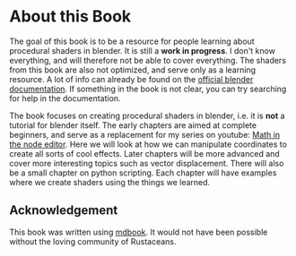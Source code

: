 # About this Book

The goal of this book is to be a resource for people learning about procedural shaders in blender. It is still a **work in progress**. I don't know
everything, and will therefore not be able to cover everything. The shaders from this book are also not optimized, and serve only as a learning resource.
A lot of info can already be found on the [official blender documentation](https://docs.blender.org/manual/en/latest/render/shader_nodes/).
If something in the book is not clear, you can try searching for help in the documentation. 

The book focuses on creating procedural shaders in blender, i.e. it is **not** a tutorial for blender itself. The early chapters are aimed at complete beginners, and serve as a replacement for my series on youtube: [Math in the node editor](https://youtube.com/playlist?list=PLHwudW8KFVowaZMvH7DGsxSaHE_qPvX_k).
Here we will look at how we can manipulate coordinates to create all sorts of cool effects. Later chapters will be more advanced and cover more interesting topics such as vector displacement. There will also be a small chapter on python scripting. Each chapter will have examples where we create shaders using the things we learned.


## Acknowledgement
This book was written using [mdbook](https://github.com/rust-lang/mdBook). 
It would not have been possible without the loving community of Rustaceans.
